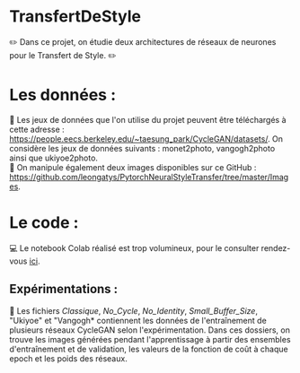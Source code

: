 # TransfertDeStyle
:pencil2: Dans ce projet, on étudie deux architectures de réseaux de neurones pour le Transfert de Style. :pencil2:

# Les données : 
:blue_book: Les jeux de données que l'on utilise du projet peuvent être téléchargés à cette adresse : https://people.eecs.berkeley.edu/~taesung_park/CycleGAN/datasets/. On considère les jeux de données suivants : monet2photo, vangogh2photo ainsi que ukiyoe2photo.  
:blue_book: On manipule également deux images disponibles sur ce GitHub : https://github.com/leongatys/PytorchNeuralStyleTransfer/tree/master/Images.

# Le code :
:computer: Le notebook Colab réalisé est trop volumineux, pour le consulter rendez-vous [ici](https://colab.research.google.com/drive/1NosBqygUw3pTQNFLX_qTpUg1Lb1erdnJ?usp=sharing).

## Expérimentations :
:open_file_folder: Les fichiers *Classique*, *No_Cycle*, *No_Identity*, *Small_Buffer_Size*, "Ukiyoe" et "Vangogh* contiennent les données de l'entraînement de plusieurs réseaux CycleGAN selon l'expérimentation. Dans ces dossiers, on trouve les images générées pendant l'apprentissage à partir des ensembles d'entraînement et de validation, les valeurs de la fonction de coût à chaque epoch et les poids des réseaux.

